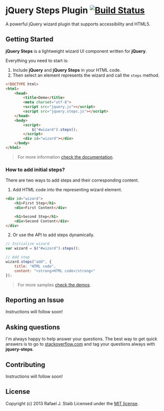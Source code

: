 jQuery Steps Plugin [![Build Status](https://www.travis-ci.org/rstaib/jquery-steps.png?branch=master)](https://www.travis-ci.org/rstaib/jquery-steps)
============

A powerful jQuery wizard plugin that supports accessibility and HTML5.

## Getting Started

**jQuery Steps** is a lightweight wizard UI component written for **jQuery**.

Everything you need to start is:

1. Include **jQuery** and **jQuery Steps** in your HTML code.
2. Then select an element represents the wizard and call the `steps` method.

```html
<!DOCTYPE html>
<html>
    <head>
        <title>Demo</title>
        <meta charset="utf-8">
        <script src="jquery.js"></script> 
        <script src="jquery.steps.js"></script>
    </head>
    <body>
        <script>
            $("#wizard").steps();
        </script>
        <div id="wizard"></div>
    </body>
</html>
```

> For more information [check the documentation](https://github.com/rstaib/jquery-steps/wiki).

### How to add initial steps?

There are two ways to add steps and their corresponding content.

1. Add HTML code into the representing wizard element.

```html
<div id="wizard">
    <h1>First Step</h1>
    <div>First Content</div>

    <h1>Second Step</h1>
    <div>Second Content</div>
</div>
```

2. Or use the API to add steps dynamically.

```javascript
// Initialize wizard
var wizard = $("#wizard").steps();

// Add step
wizard.steps("add", {
    title: "HTML code", 
    content: "<strong>HTML code</strong>"
});
```

> For more samples [check the demos](https://github.com/rstaib/jquery-steps/wiki#demo).

## Reporting an Issue

Instructions will follow soon!

## Asking questions

I'm always happy to help answer your questions. The best way to get quick answers is to go to [stackoverflow.com](http://stackoverflow.com) and tag your questions always with **jquery-steps**.

## Contributing

Instructions will follow soon!

## License

Copyright (c) 2013 Rafael J. Staib Licensed under the [MIT license](https://github.com/rstaib/jquery-steps/blob/master/LICENSE.txt).

